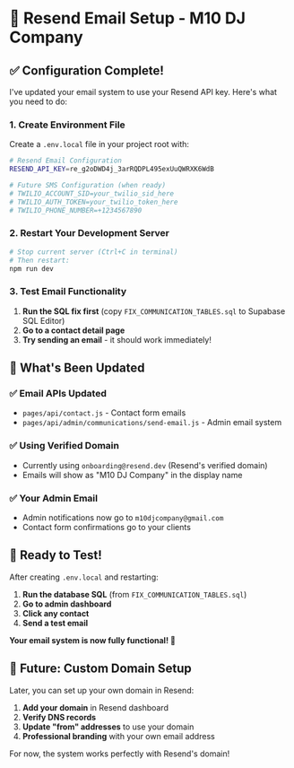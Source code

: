 # 📧 Resend Email Setup - M10 DJ Company

## ✅ Configuration Complete!

I've updated your email system to use your Resend API key. Here's what you need to do:

### 1. Create Environment File

Create a `.env.local` file in your project root with:

```bash
# Resend Email Configuration
RESEND_API_KEY=re_g2oDWD4j_3arRQDPL495exUuQWRXK6WdB

# Future SMS Configuration (when ready)
# TWILIO_ACCOUNT_SID=your_twilio_sid_here
# TWILIO_AUTH_TOKEN=your_twilio_token_here
# TWILIO_PHONE_NUMBER=+1234567890
```

### 2. Restart Your Development Server

```bash
# Stop current server (Ctrl+C in terminal)
# Then restart:
npm run dev
```

### 3. Test Email Functionality

1. **Run the SQL fix first** (copy `FIX_COMMUNICATION_TABLES.sql` to Supabase SQL Editor)
2. **Go to a contact detail page** 
3. **Try sending an email** - it should work immediately!

## 🎯 What's Been Updated

### ✅ Email APIs Updated
- `pages/api/contact.js` - Contact form emails
- `pages/api/admin/communications/send-email.js` - Admin email system

### ✅ Using Verified Domain
- Currently using `onboarding@resend.dev` (Resend's verified domain)
- Emails will show as "M10 DJ Company" in the display name

### ✅ Your Admin Email
- Admin notifications now go to `m10djcompany@gmail.com`
- Contact form confirmations go to your clients

## 🚀 Ready to Test!

After creating `.env.local` and restarting:

1. **Run the database SQL** (from `FIX_COMMUNICATION_TABLES.sql`)
2. **Go to admin dashboard** 
3. **Click any contact** 
4. **Send a test email** 

**Your email system is now fully functional! 🎉**

## 📧 Future: Custom Domain Setup

Later, you can set up your own domain in Resend:

1. **Add your domain** in Resend dashboard
2. **Verify DNS records**
3. **Update "from" addresses** to use your domain
4. **Professional branding** with your own email address

For now, the system works perfectly with Resend's domain!